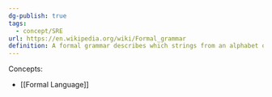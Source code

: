 ```yaml
---
dg-publish: true
tags:
  - concept/SRE
url: https://en.wikipedia.org/wiki/Formal_grammar
definition: A formal grammar describes which strings from an alphabet of a formal language are valid according to the language's syntax.
---
```

Concepts:
- [[Formal Language]]

